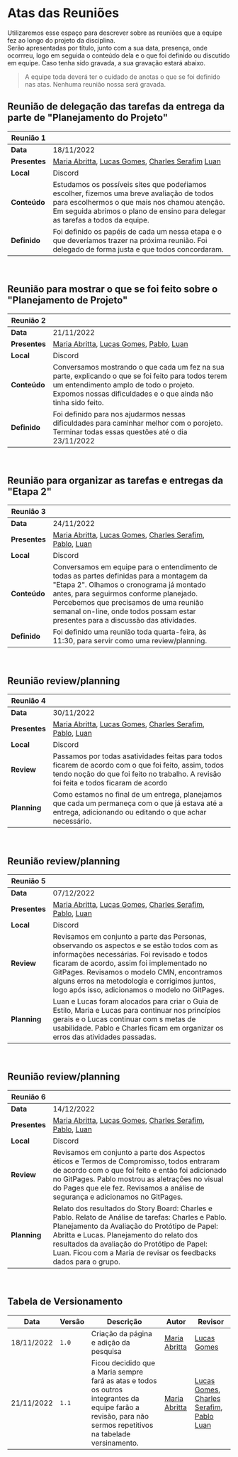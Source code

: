 # Atas das Reuniões

Utilizaremos esse espaço para descrever sobre as reuniões que a equipe fez ao longo do projeto da disciplina. <br>
Serão apresentadas por título, junto com a sua data, presença, onde ocorrreu, logo em seguida o conteúdo dela e o que foi definido ou discutido em equipe. Caso tenha sido gravada, a sua gravação estará abaixo.
<br>

> A equipe toda deverá ter o cuidado de anotas o que se foi definido nas atas. Nenhuma reunião nossa será gravada.
> <br>

## Reunião de delegação das tarefas da entrega da parte de "Planejamento do Projeto"

| Reunião 1     |                                                                                                                                                                                                                            |
| ------------- | -------------------------------------------------------------------------------------------------------------------------------------------------------------------------------------------------------------------------- |
| **Data**      | 18/11/2022                                                                                                                                                                                                                 |
| **Presentes** | [Maria Abritta](https://github.com/MariaAbritta), [Lucas Gomes](https://github.com/lucasgcaldas), [Charles Serafim](https://github.com/charles-serafim) [Luan](https://github.com/Luanmq)                                  |
| **Local**     | Discord                                                                                                                                                                                                                    |
| **Conteúdo**  | Estudamos os possíveis sites que podeŕiamos escolher, fizemos uma breve avaliação de todos para escolhermos o que mais nos chamou atenção. Em seguida abrimos o plano de ensino para delegar as tarefas a todos da equipe. |
| **Definido**  | Foi definido os papéis de cada um nessa etapa e o que deveríamos trazer na próxima reunião. Foi delegado de forma justa e que todos concordaram.                                                                           |

<br>

## Reunião para mostrar o que se foi feito sobre o "Planejamento de Projeto"

| Reunião 2     |                                                                                                                                                                                                               |
| ------------- | ------------------------------------------------------------------------------------------------------------------------------------------------------------------------------------------------------------- |
| **Data**      | 21/11/2022                                                                                                                                                                                                    |
| **Presentes** | [Maria Abritta](https://github.com/MariaAbritta), [Lucas Gomes](https://github.com/lucasgcaldas), [Pablo](https://github.com/pabloheika), [Luan](https://github.com/Luanmq)                                   |
| **Local**     | Discord                                                                                                                                                                                                       |
| **Conteúdo**  | Conversamos mostrando o que cada um fez na sua parte, explicando o que se foi feito para todos terem um entendimento amplo de todo o projeto. Expomos nossas dificuldades e o que ainda não tinha sido feito. |
| **Definido**  | Foi definido para nos ajudarmos nessas dificuldades para caminhar melhor com o porojeto. Terminar todas essas questões até o dia 23/11/2022                                                                   |

<br>

## Reunião para organizar as tarefas e entregas da "Etapa 2"

| Reunião 3     |                                                                                                                                                                                                                                                                                                             |
| ------------- | ----------------------------------------------------------------------------------------------------------------------------------------------------------------------------------------------------------------------------------------------------------------------------------------------------------- |
| **Data**      | 24/11/2022                                                                                                                                                                                                                                                                                                  |
| **Presentes** | [Maria Abritta](https://github.com/MariaAbritta), [Lucas Gomes](https://github.com/lucasgcaldas), [Charles Serafim](https://github.com/charles-serafim), [Pablo](https://github.com/pabloheika), [Luan](https://github.com/Luanmq)                                                                          |
| **Local**     | Discord                                                                                                                                                                                                                                                                                                     |
| **Conteúdo**  | Conversamos em equipe para o entendimento de todas as partes definidas para a montagem da "Etapa 2". Olhamos o cronograma já montado antes, para seguirmos conforme planejado. Percebemos que precisamos de uma reunião semanal on-line, onde todos possam estar presentes para a discussão das atividades. |
| **Definido**  | Foi definido uma reunião toda quarta-feira, às 11:30, para servir como uma review/planning.                                                                                                                                                                                                                 |

<br>

## Reunião review/planning

| Reunião 4     |                                                                                                                                                                                                                                    |
| ------------- | ---------------------------------------------------------------------------------------------------------------------------------------------------------------------------------------------------------------------------------- |
| **Data**      | 30/11/2022                                                                                                                                                                                                                         |
| **Presentes** | [Maria Abritta](https://github.com/MariaAbritta), [Lucas Gomes](https://github.com/lucasgcaldas), [Charles Serafim](https://github.com/charles-serafim), [Pablo](https://github.com/pabloheika), [Luan](https://github.com/Luanmq) |
| **Local**     | Discord                                                                                                                                                                                                                            |
| **Review**    | Passamos por todas asatividades feitas para todos ficarem de acordo com o que foi feito, assim, todos tendo noção do que foi feito no trabalho. A revisão foi feita e todos ficaram de acordo                                      |
| **Planning**  | Como estamos no final de um entrega, planejamos que cada um permaneça com o que já estava até a entrega, adicionando ou editando o que achar necessário.                                                                           |

<br>

## Reunião review/planning

| Reunião 5     |                                                                                                                                                                                                                                                                                                                                        |
| ------------- | -------------------------------------------------------------------------------------------------------------------------------------------------------------------------------------------------------------------------------------------------------------------------------------------------------------------------------------- |
| **Data**      | 07/12/2022                                                                                                                                                                                                                                                                                                                             |
| **Presentes** | [Maria Abritta](https://github.com/MariaAbritta), [Lucas Gomes](https://github.com/lucasgcaldas), [Charles Serafim](https://github.com/charles-serafim), [Pablo](https://github.com/pabloheika), [Luan](https://github.com/Luanmq)                                                                                                     |
| **Local**     | Discord                                                                                                                                                                                                                                                                                                                                |
| **Review**    | Revisamos em conjunto a parte das Personas, observando os aspectos e se estão todos com as informações necessárias. Foi revisado e todos ficaram de acordo, assim foi implementado no GitPages. Revisamos o modelo CMN, encontramos alguns erros na metodologia e corrigimos juntos, logo após isso, adicionamos o modelo no GitPages. |
| **Planning**  | Luan e Lucas foram alocados para criar o Guia de Estilo, Maria e Lucas para continuar nos princípios gerais e o Lucas continuar com s metas de usabilidade. Pablo e Charles ficam em organizar os erros das atividades passadas.                                                                                                       |

<br>

## Reunião review/planning

| Reunião 6     |                                                                                                                                                                                                                                                                                                                       |
| ------------- | --------------------------------------------------------------------------------------------------------------------------------------------------------------------------------------------------------------------------------------------------------------------------------------------------------------------- |
| **Data**      | 14/12/2022                                                                                                                                                                                                                                                                                                            |
| **Presentes** | [Maria Abritta](https://github.com/MariaAbritta), [Lucas Gomes](https://github.com/lucasgcaldas), [Charles Serafim](https://github.com/charles-serafim), [Pablo](https://github.com/pabloheika), [Luan](https://github.com/Luanmq)                                                                                    |
| **Local**     | Discord                                                                                                                                                                                                                                                                                                               |
| **Review**    | Revisamos em conjunto a parte dos Aspectos éticos e Termos de Compromisso, todos entraram de acordo com o que foi feito e então foi adicionado no GitPages. Pablo mostrou as aletrações no visual do Pages que ele fez. Revisamos a análise de segurança e adicionamos no GitPages.                                   |
| **Planning**  | Relato dos resultados do Story Board: Charles e Pablo. Relato de Análise de tarefas: Charles e Pablo. Planejamento da Avaliação do Protótipo de Papel: Abritta e Lucas. Planejamento do relato dos resultados da avaliação do Protótipo de Papel: Luan. Ficou com a Maria de revisar os feedbacks dados para o grupo. |

<br>

## Tabela de Versionamento

| Data       | Versão | Descrição                                                                                                                                                     | Autor                                            | Revisor                                                                                                                                                                         |
| ---------- | ------ | ------------------------------------------------------------------------------------------------------------------------------------------------------------- | ------------------------------------------------ | ------------------------------------------------------------------------------------------------------------------------------------------------------------------------------- |
| 18/11/2022 | `1.0`  | Criação da página e adição da pesquisa                                                                                                                        | [Maria Abritta](https://github.com/MariaAbritta) | [Lucas Gomes](https://github.com/Neitan2001)                                                                                                                                    |
| 21/11/2022 | `1.1`  | Ficou decidido que a Maria sempre fará as atas e todos os outros integrantes da equipe farão a revisão, para não sermos repetitivos na tabelade versinamento. | [Maria Abritta](https://github.com/MariaAbritta) | [Lucas Gomes](https://github.com/lucasgcaldas), [Charles Serafim](https://github.com/charles-serafim), [Pablo](https://github.com/pabloheika) [Luan](https://github.com/Luanmq) |

